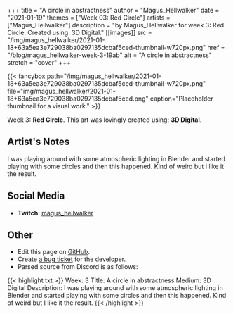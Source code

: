 +++
title =       "A circle in abstractness"
author =      "Magus_Hellwalker"
date =        "2021-01-19"
themes =      ["Week 03: Red Circle"]
artists =     ["Magus_Hellwalker"]
description = "by Magus_Hellwalker for week 3: Red Circle. Created using: 3D Digital."
[[images]]
              src = "/img/magus_hellwalker/2021-01-18+63a5ea3e729038ba0297135dcbaf5ced-thumbnail-w720px.png"
              href = "/blog/magus_hellwalker-week-3-19ab"
              alt = "A circle in abstractness"
              stretch = "cover"
+++


{{< fancybox path="/img/magus_hellwalker/2021-01-18+63a5ea3e729038ba0297135dcbaf5ced-thumbnail-w720px.png" file="img/magus_hellwalker/2021-01-18+63a5ea3e729038ba0297135dcbaf5ced.png" caption="Placeholder thumbnail for a visual work." >}}


Week 3: **Red Circle**. This art was lovingly created using: **3D Digital**.

## Artist's Notes

I was playing around with some atmospheric lighting in Blender and started playing with some circles and then this happened. Kind of weird but I like it the result.

## Social Media

- **Twitch**: <a href='https://twitch.tv/magus_hellwalker' target='_blank'>magus_hellwalker</a>

## Other

- Edit this page on [GitHub](https://github.com/teaminkling/web-refresh/edit/main/content/blog/magus_hellwalker-week-3-19ab.md).
- Create [a bug ticket](https://github.com/teaminkling/web-refresh/issues/new?assignees=&labels=bug&template=problem-report.md&title=) for the developer.
- Parsed source from Discord is as follows:

{{< highlight txt >}}
Week: 3
Title:  A circle in abstractness
Medium: 3D Digital
Description: I was playing around with some atmospheric lighting in Blender and started playing with some circles and then this happened. Kind of weird but I like it the result.
{{< /highlight >}}